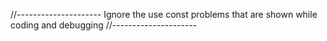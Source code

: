 //---------------------
Ignore the use const problems that are shown while coding and debugging
//---------------------
